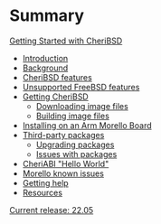 # Summary

[Getting Started with CheriBSD](cover/README.md)
- [Introduction](introduction/README.md)
- [Background](background/README.md)
- [CheriBSD features](features/README.md)
- [Unsupported FreeBSD features](nonfeatures/README.md)
- [Getting CheriBSD](getting/README.md)
  - [Downloading image files](downloading/README.md)
  - [Building image files](building/README.md)
- [Installing on an Arm Morello Board](installing/README.md)
- [Third-party packages](packages/README.md)
  - [Upgrading packages](packages/upgrading.md)
  - [Issues with packages](packages/issues.md)
- [CheriABI "Hello World"](helloworld/README.md)
- [Morello known issues](issues/README.md)
- [Getting help](support/README.md)
- [Resources](resources/README.md)

<!--
NOTE: A release version is also in README.md.
-->
[Current release: 22.05]()
